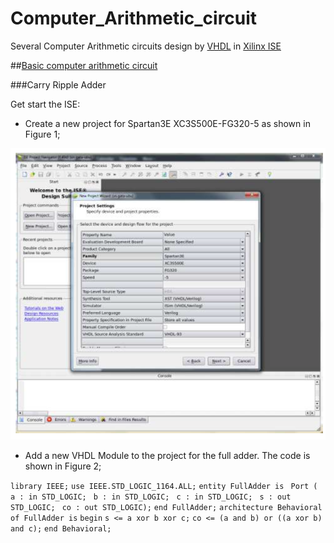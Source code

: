 # Computer_Arithmetic_circuit

Several Computer Arithmetic circuits design by [VHDL](https://en.wikipedia.org/wiki/VHDL) in [Xilinx ISE](https://en.wikipedia.org/wiki/Xilinx_ISE)

##[Basic computer arithmetic circuit](https://github.com/Delan90/Computer_Arithmetic_circuit/tree/master/Basic_computer_arithmetic_circuit)

###Carry Ripple Adder

Get start the ISE:

- Create a new project for Spartan3E XC3S500E-FG320-5 as shown in Figure 1;

![MyUnicorn](https://github.com/Delan90/Computer_Arithmetic_circuit/blob/master/pic/pic1.png)

- Add a new VHDL Module to the project for the full adder. The code is shown in Figure 2;

`library IEEE;`
`use IEEE.STD_LOGIC_1164.ALL;`
`entity FullAdder is`
` Port ( a : in STD_LOGIC;`
` b : in STD_LOGIC;`
` c : in STD_LOGIC;`
` s : out STD_LOGIC;`
` co : out STD_LOGIC);`
`end FullAdder;`
`architecture Behavioral of FullAdder is`
`begin`
`s <= a xor b xor c;`
`co <= (a and b) or ((a xor b) and c);`
`end Behavioral;`
